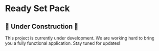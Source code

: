 # Ready Set Pack

## 🚧 Under Construction 🚧

This project is currently under development. We are working hard to bring you a fully functional application. Stay tuned for updates!
